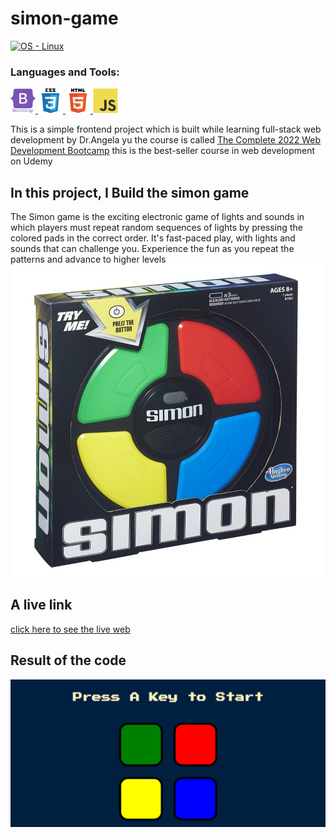 # simon-game
[![OS - Linux](https://img.shields.io/badge/OS-Linux-blue?logo=linux&logoColor=white)](https://www.linux.org/ "Go to Linux homepage")


<h3 align="left">Languages and Tools:</h3>
<p align="left"> 
<a href="https://getbootstrap.com" target="_blank" rel="noreferrer"> <img src="https://raw.githubusercontent.com/devicons/devicon/master/icons/bootstrap/bootstrap-plain-wordmark.svg" alt="bootstrap" width="40" height="40"/> </a> 
<a href="https://www.w3schools.com/css/" target="_blank" rel="noreferrer"> <img src="https://raw.githubusercontent.com/devicons/devicon/master/icons/css3/css3-original-wordmark.svg" alt="css3" width="40" height="40"/> </a> 
<a href="https://www.w3.org/html/" target="_blank" rel="noreferrer"> <img src="https://raw.githubusercontent.com/devicons/devicon/master/icons/html5/html5-original-wordmark.svg" alt="html5" width="40" height="40"/> </a> 
<a href="https://developer.mozilla.org/en-US/docs/Web/JavaScript" target="_blank" rel="noreferrer"> <img src="https://raw.githubusercontent.com/devicons/devicon/master/icons/javascript/javascript-original.svg" alt="javascript" width="40" height="40"/> </a> 
<a href="https://jquery.com/" target="_blank" rel="noreferrer" <img src="https://cdn.jsdelivr.net/gh/devicons/devicon/icons/jquery/jquery-plain-wordmark.svg" alt = "jQuery" width="40" height="40"> </a>
 </p>


This is a simple frontend project which is built while learning full-stack web development by Dr.Angela yu the course is called  [The Complete 2022 Web Development Bootcamp](https://www.udemy.com/course/the-complete-web-development-bootcamp/) this is the best-seller course in web development on Udemy

## In this project, I Build the simon game
The Simon game is the exciting electronic game of lights and sounds in which players must repeat random sequences of lights by pressing the colored pads in the correct order. It's fast-paced play, with lights and sounds that can challenge you. Experience the fun as you repeat the patterns and advance to higher levels
<img src="images/simon.jpg" alt="simon game" width="500"/>

## A live link
[click here to see the live web](https://melakudemeke.github.io/simon-game/)

## Result of the code
![site picture](images/Screenshot.png)
